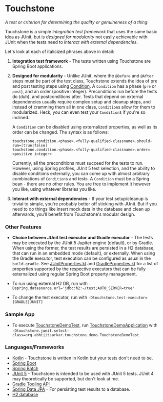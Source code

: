 Touchstone
===
*A test or criterion for determining the quality or genuineness of a thing*

Touchstone is a simple *integration test framework* that uses the same basic idea as JUnit, but is *designed for modularity*
 not easily achievable with JUnit when the tests need to *interact with external dependencies*.

Let's look at each of italicized phrases above in detail:

1. **Integration test framework** - The tests written using Touchstone are Spring Boot applications.
2. **Designed for modularity** - Unlike JUnit, where the `@Before` and `@After` steps must be part of the test class,
   Touchstone extends the idea of pre and post testing steps using [Condition](src/main/kotlin/condition/Condition.kt).
   A `Condition` has a phase (`pre` or `post`), and an order (positive integer). Preconditions run before the tests do
   (duh), and postconditions after. Tests that depend on external dependencies usually require complex setup and cleanup
   steps, and instead of cramming them all in one class, `Condition`s allow for them to modularized. Heck, you can even
   test your `Condition`s if you're so inclined.

   A `Condition` can be disabled using externalized properties, as well as its order can be changed. The syntax is as
   follows:
   ```
   touchstone.condition.<phase>.<fully-qualified-classname>.should-run=[true|false]
   touchstone.condition.<phase>.<fully-qualified-classname>.order=<positive integer>
   ```

   Currently, all the preconditions must succeed for the tests to run. However, using Spring profiles, JUnit 5 test
   selection, and the ability to disable conditions externally, you can come up with almost arbitrary combinations of
   `Condition`s and tests. A `Condition` must be a Spring bean - there are no other rules. You are free to implement
   it however you like, using whatever libraries you like.
3. **Interact with external dependencies** - If your test setup/cleanup is trivial to simple, you're probably better off
   sticking with JUnit. But if you need to do things like insert mock data in the database and clean up afterwards,
   you'll benefit from Touchstone's modular design.

### Other Features

   * **Choice between JUnit test executor and Gradle executor** - The tests may be executed by the JUnit 5 Jupiter engine
   (default), or by Gradle. When using the former, the test results are persisted in a H2 database, that can run in an embedded
   mode (default), or externally. When using the Gradle executor, test execution can be configured as usual in the
   `build.gradle`.
   See [JUnitProperties.kt](src/main/kotlin/execution/junit/JUnitProperties.kt)
   and [GradleProperties.kt](src/main/kotlin/execution/gradle/GradleProperties.kt)
   for a list of properties supported by the respective executors that can be fully externalized using regular Spring
   Boot property management.

   * To run using external H2 DB, run with `-Dspring.datasource.url='jdbc:h2:~/test;AUTO_SERVER=true'`
   * To change the test executor, run with `-Dtouchstone.test-executor=[GRADLE|JUNIT]`

### Sample App

- To execute [TouchstoneDemoTest](touchstone-demo/src/main/kotlin/TouchstoneDemoTest.kt), run [TouchstoneDemoApplication](touchstone-demo/src/main/kotlin/TouchstoneDemoApplication.kt)
with `-Dtouchstone.junit.select-class=org.abhijitsarkar.touchstone.demo.TouchstoneDemoTest`

### Languages/Frameworks

  * [Kotlin](https://kotlinlang.org/) - Touchstone is written in Kotlin but your tests don't need to be.
  * [Spring Boot](https://spring.io/projects/spring-boot)
  * [Spring Batch](https://spring.io/projects/spring-batch)
  * [JUnit 5](https://junit.org/junit5/) - Touchstone is intended to be used with JUnit 5 tests. JUnit 4 may theoretically
    be supported, but don't look at me.
  * [Gradle Tooling API](https://docs.gradle.org/current/userguide/embedding.html)
  * [Spring Data JPA](https://projects.spring.io/spring-data-jpa/) - For persisting test results to a database.
  * [H2 database](http://www.h2database.com/html/main.html)

